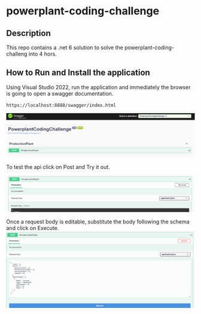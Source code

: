 # powerplant-coding-challenge



## Description
This repo contains a .net 6 solution to solve the powerplant-coding-challeng into 4 hors.


## How to Run and Install the application

Using Visual Studio 2022, run the application and immediately the browser is going to open a swagger documentation.


	https://localhost:8888/swagger/index.html

![img_1.png](img_1.png)

To test the api click on Post and Try it out.

![img_2.png](img_2.png)

Once a request body is editable, substitute the body following the schema and click on Execute.
![img_3.png](img_3.png)